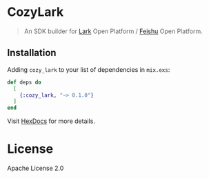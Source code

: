 # CozyLark

> An SDK builder for [Lark](https://www.larksuite.com/) Open Platform / [Feishu](https://www.feishu.cn/) Open Platform.

## Installation

Adding `cozy_lark` to your list of dependencies in `mix.exs`:

```elixir
def deps do
  [
    {:cozy_lark, "~> 0.1.0"}
  ]
end
```

Visit [HexDocs](https://hexdocs.pm/cozy_lark) for more details.

# License

Apache License 2.0
